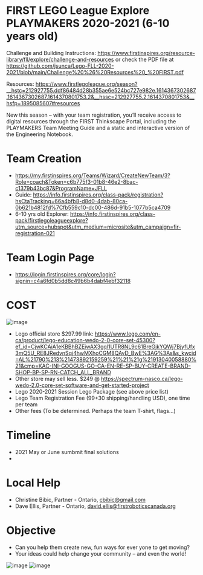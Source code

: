 # FIRST LEGO League Explore PLAYMAKERS 2020-2021 (6-10 years old)

Challenge and Building Instructions: https://www.firstinspires.org/resource-library/fll/explore/challenge-and-resources 
or 
check the PDF file at https://github.com/jsunca/Lego-FLL-2020-2021/blob/main/Challenge%20%26%20Resources%20_%20FIRST.pdf

Resources: 
https://www.firstlegoleague.org/season?__hstc=212927755.ddf86484d28b355ae6e524bc727e982e.1614367302687.1614367302687.1614370801753.2&__hssc=212927755.2.1614370801753&__hsfp=1895085607#resources

New this season – with your team registration, you’ll receive access to digital resources through the FIRST Thinkscape Portal, including the PLAYMAKERS Team Meeting Guide and a static and interactive version of the Engineering Notebook.   

# Team Creation
- https://my.firstinspires.org/Teams/Wizard/CreateNewTeam/3?Role=coach&Token=c6b775f3-01b8-46e2-8bac-c1379b43bc87&ProgramName=JFLL
- Guide: https://info.firstinspires.org/class-pack/registration?hsCtaTracking=66a4bfb8-d8d0-4dab-80ca-0b621b4812fd%7Cfb559c10-dc00-486d-91b5-1077b5ca4709
- 6-10 yrs old Explorer: https://info.firstinspires.org/class-pack/firstlegoleagueexplore?utm_source=hubspot&utm_medium=microsite&utm_campaign=fir-registration-021

# Team Login Page
- https://login.firstinspires.org/core/login?signin=c4a6fd0b5dd8c49b6b4dabf4ebf32118

# COST
![image](https://user-images.githubusercontent.com/79726839/109665909-ab78b180-7b3c-11eb-9a35-6c48a035cc6b.png)

- Lego official store $297.99 link: https://www.lego.com/en-ca/product/lego-education-wedo-2-0-core-set-45300?ef_id=CjwKCAiA1eKBBhBZEiwAX3gql1UTR8NL9c61BreGjkYQWj7BjyfUfx3mQ5U_RE8JRedvnSqj4hwMXhoCGM8QAvD_BwE%3AG%3As&s_kwcid=AL%21790%213%21473892159259%21%21%21g%21913040058880%21&cmp=KAC-INI-GOOGUS-GO-CA-EN-RE-SP-BUY-CREATE-BRAND-SHOP-BP-SP-RN-CATCH_ALL_BRAND
- Other store may sell less. $249 @ https://spectrum-nasco.ca/lego-wedo-2.0-core-set-software-and-get-started-project
- Lego 2020-2021 Session Lego Package (see above price list)
- Lego Team Registration Fee (99+30 shipping/handling USD), one time per team
- Other fees (To be determined. Perhaps the team T-shirt, flags...)

# Timeline
- 2021 May or June sumbmit final solutions
- 
# Local Help
- Christine Bibic, Partner - Ontario, cbibic@gmail.com
- Dave Ellis, Partner - Ontario, david.ellis@firstroboticscanada.org

# Objective
- Can you help them create new, fun ways for ever yone to get moving? 
- Your ideas could help change your community – and even the world!

![image](https://user-images.githubusercontent.com/79726839/109363882-94e00b00-785b-11eb-84b4-8db97c5cd4fd.png)
![image](https://user-images.githubusercontent.com/79726839/109363912-af19e900-785b-11eb-8a56-c03e6579cfab.png)


